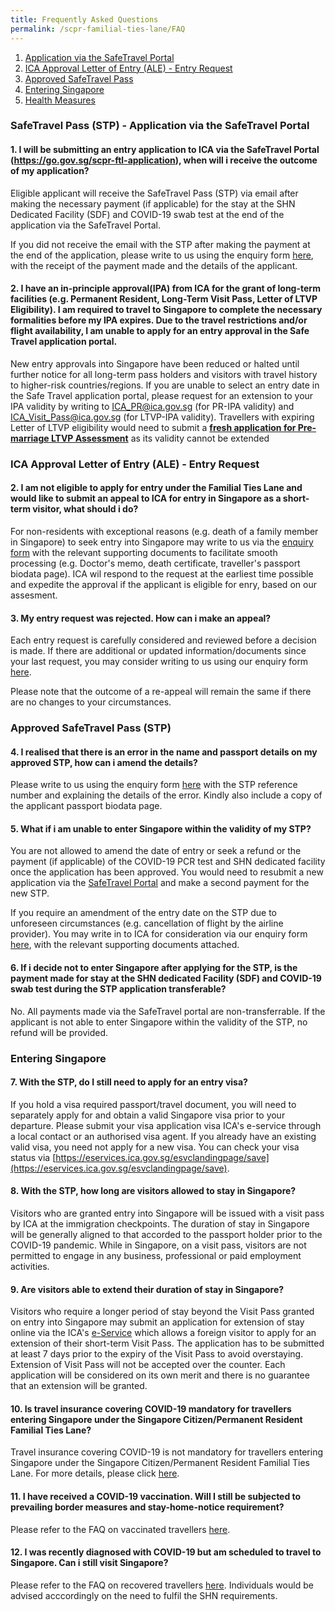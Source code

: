 ```yaml
---
title: Frequently Asked Questions
permalink: /scpr-familial-ties-lane/FAQ
---
```

<div id="top"></div>

 1. [Application via the SafeTravel Portal](#portal)
 2. [ICA Approval Letter of Entry (ALE) - Entry Request](#ale)
 3. [Approved SafeTravel Pass](#stp)
 4. [Entering Singapore](#entry)
 5. [Health Measures](#healthmeasures)
 
<div id="portal"></div>

### SafeTravel Pass (STP) - Application via the SafeTravel Portal 

#### 1. I will be submitting an entry application to ICA via the SafeTravel Portal (<https://go.gov.sg/scpr-ftl-application>), when will i receive the outcome of my application? 

Eligible applicant will receive the SafeTravel Pass (STP) via email after making the necessary payment (if applicable) for the stay at the SHN Dedicated Facility (SDF) and COVID-19 swab test at the end of the application  via the SafeTravel Portal. 

If you did not receive the email with the STP after making the payment at the end of the application, please write to us using the enquiry form [here](https://go.gov.sg/sto-enquiry), with the receipt of the payment made and the details of the applicant. 

#### 2. I have an in-principle approval(IPA) from ICA for the grant of long-term facilities (e.g. Permanent Resident, Long-Term Visit Pass, Letter of LTVP Eligibility). I am required to travel to Singapore to complete the necessary formalities before my IPA expires. Due to the travel restrictions and/or flight availability, I am unable to apply for an entry approval in the Safe Travel application portal. 

New entry approvals into Singapore have been reduced or halted until further notice for all long-term pass holders and visitors with travel history to higher-risk countries/regions. If you are unable to select an entry date in the Safe Travel application portal, please request for an extension to your IPA validity by writing to <a href="mailto:ICA_PR@ica.gov.sg">ICA_PR@ica.gov.sg</a> (for PR-IPA validity) and <a href="mailto:ICA_Visit_Pass@ica.gov.sg">ICA_Visit_Pass@ica.gov.sg</a> (for LTVP-IPA validity). Travellers with expiring Letter of LTVP eligibility would need to submit a <u><b>fresh application for Pre-marriage LTVP Assessment</b></u> as its validity cannot be extended

<div id="ale"></div>

### ICA Approval Letter of Entry (ALE) - Entry Request

#### 2. I am not eligible to apply for entry under the Familial Ties Lane and would like to submit an appeal to ICA for entry in Singapore as a short-term visitor, what should i do?

For non-residents with exceptional reasons (e.g. death of a family member in Singapore) to seek entry into Singapore may write to us via the [enquiry form](https://go.gov.sg/sto-enquiry) with the relevant supporting documents to facilitate smooth processing (e.g. Doctor's memo, death certificate, traveller's passport biodata page). ICA wil respond to the request at the earliest time possible and expedite the approval if the applicant is eligible for enry, based on our assesment.

#### 3. My entry request was rejected. How can i make an appeal? 

Each entry request is carefully considered and reviewed before a decision is made. If there are additional or updated information/documents since your last request, you may consider writing to us using our enquiry form [here](http://go.gov.sg/sto-enquiry).

Please note that the outcome of a re-appeal will remain the same if there are no changes to your circumstances.

<div id="stp"></div>

### Approved SafeTravel Pass (STP)

#### 4. I realised that there is an error in the name and passport details on my approved STP, how can i amend the details?

Please write to us using the enquiry form [here](https://go.gov.sg/sto-enquiry) with the STP reference number and explaining the details of the error. Kindly also include a copy of the applicant passport biodata page.

#### 5. What if i am unable to enter Singapore within the validity of my STP? 

You are not allowed to amend the date of entry or seek a refund or the payment (if applicable) of the COVID-19 PCR test and SHN dedicated facility once the application has been approved. You would need to resubmit a new application via the [SafeTravel Portal](https://go.gov.sg/scpr-ftl-application) and make a second payment for the new STP. 

If you require an amendment of the entry date on the STP due to unforeseen circumstances (e.g. cancellation of flight by the airline provider). You may write in to ICA for consideration via our enquiry form [here](https://go.gov.sg/sto-enquiry), with the relevant supporting documents attached.

#### 6. If i decide not to enter Singapore after applying for the STP, is the payment made for stay at the SHN dedicated Facility (SDF) and COVID-19 swab test during the STP application transferable? 

No. All payments made via the SafeTravel portal are non-transferrable. If the applicant is not able to enter Singapore within the validity of the STP, no refund will be provided. 

<div id="entry"></div>

### Entering Singapore 

#### 7. With the STP, do I still need to apply for an entry visa? 

If you hold a visa required passport/travel document, you will need to separately apply for and obtain a valid Singapore visa prior to your departure. Please submit your visa application visa ICA's e-service through a local contact or an authorised visa agent. If you already have an existing valid visa, you need not apply for a new visa. You can check your visa status via [https://eservices.ica.gov.sg/esvclandingpage/save](https://eservices.ica.gov.sg/esvclandingpage/save). 

#### 8. With the STP, how long are visitors allowed to stay in Singapore?

Visitors who are granted entry into Singapore will be issued with a visit pass by ICA at the immigration checkpoints. The duration of stay in Singapore will be generally aligned to that accorded to the passport holder prior to the COVID-19 pandemic. While in Singapore, on a visit pass, visitors are not permitted to engage in any business, professional or paid employment activities. 

#### 9. Are visitors able to extend their duration of stay in Singapore? 

Visitors who require a longer period of stay beyond the Visit Pass granted on entry into Singapore may submit an application for extension of stay online via the ICA's [e-Service](https://eservices.ica.gov.sg/esvclandingpage/extend) which allows a foreign visitor to apply for an extension of their short-term Visit Pass. The application has to be submitted at least 7 days prior to the expiry of the Visit Pass to avoid overstaying. Extension of Visit Pass will not be accepted over the counter. Each application will be considered on its own merit and there is no guarantee that an extension will be granted. 

<div id="healthmeasures"></div>

#### 10. Is travel insurance covering COVID-19 mandatory for travellers entering Singapore under the Singapore Citizen/Permanent Resident Familial Ties Lane? 

Travel insurance covering COVID-19 is not mandatory for travellers entering Singapore under the Singapore Citizen/Permanent Resident Familial Ties Lane. For more details, please click [here](https://safetravel.ica.gov.sg/health/insurance-and-treatment#insurance).


#### 11. I have received a COVID-19 vaccination. Will I still be subjected to prevailing border measures and stay-home-notice requirement? 

Please refer to the FAQ on vaccinated travellers [here](https://safetravel.ica.gov.sg/health/faq#vaccinated).

#### 12. I was recently diagnosed with COVID-19 but am scheduled to travel to Singapore. Can i still visit Singapore? 

Please refer to the FAQ on recovered travellers [here](https://safetravel.ica.gov.sg/health/faq#pcrtestQ5). Individuals would be advised acccordingly on the need to fulfil the SHN requirements.
